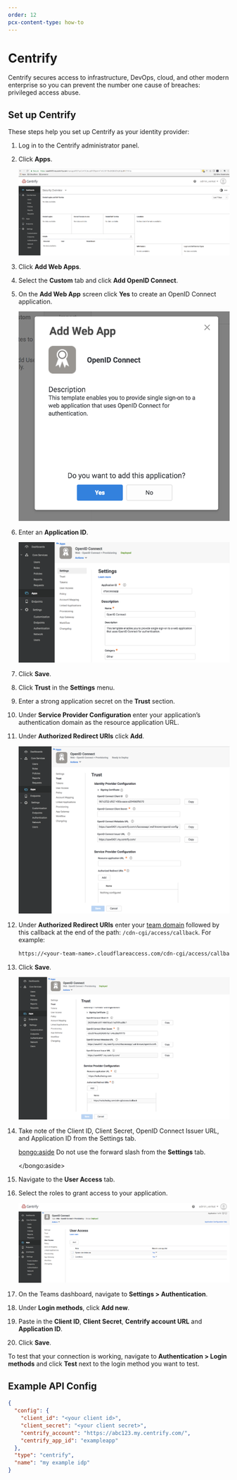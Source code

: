 ```yaml
---
order: 12
pcx-content-type: how-to
---
```


# Centrify

Centrify secures access to infrastructure, DevOps, cloud, and other modern enterprise so you can prevent the number one cause of breaches: privileged access abuse.

## Set up Centrify

These steps help you set up Centrify as your identity provider:

1. Log in to the Centrify administrator panel.
1. Click **Apps**.

   ![Centrify Security Overview](../../static/documentation/identity/centrify/centrify-1.png)

1. Click **Add Web Apps**.
1. Select the **Custom** tab and click **Add OpenID Connect**.
1. On the **Add Web App** screen click **Yes** to create an OpenID Connect application.

   ![Add Web App screen](../../static/documentation/identity/centrify/centrify-3.png)

1. Enter an **Application ID**.

   ![Centrify Settings](../../static/documentation/identity/centrify/centrify-4.png)

1. Click **Save**.
1. Click **Trust** in the **Settings** menu.
1. Enter a strong application secret on the **Trust** section.
1. Under **Service Provider Configuration** enter your application’s authentication domain as the resource application URL.
1. Under **Authorized Redirect URIs** click **Add**.

   ![Centrify OpenID Connect](../../static/documentation/identity/centrify/centrify-5.png)

1. Under **Authorized Redirect URIs** enter your [team domain](/glossary#team-domain) followed by this callback at the end of the path: `/cdn-cgi/access/callback`. For example:

   ```txt
   https://<your-team-name>.cloudflareaccess.com/cdn-cgi/access/callback
   ```

1. Click **Save**.

   ![Centrify Trust](../../static/documentation/identity/centrify/centrify-6.png)

1. Take note of the Client ID, Client Secret, OpenID Connect Issuer URL, and Application ID from the Settings tab.

   <bongo:aside>
   Do not use the forward slash from the <strong>Settings</strong> tab.

   </bongo:aside>

1. Navigate to the **User Access** tab.
1. Select the roles to grant access to your application.

   ![Centrify User Access](../../static/documentation/identity/centrify/centrify-7.png)

1. On the Teams dashboard, navigate to **Settings > Authentication**.
1. Under **Login methods**, click **Add new**.
1. Paste in the **Client ID**, **Client Secret**, **Centrify account URL** and **Application ID**.
1. Click **Save**.

To test that your connection is working, navigate to **Authentication > Login methods** and click **Test** next to the login method you want to test.

## **Example API Config**

```json
{
  "config": {
    "client_id": "<your client id>",
    "client_secret": "<your client secret>",
    "centrify_account": "https://abc123.my.centrify.com/",
    "centrify_app_id": "exampleapp"
  },
  "type": "centrify",
  "name": "my example idp"
}
```
